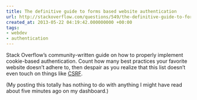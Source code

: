 ```yaml
---
title: The definitive guide to forms based website authentication
url: http://stackoverflow.com/questions/549/the-definitive-guide-to-forms-based-website-authentication/477578#477578
created_at: 2013-05-22 04:19:42.000000000 +00:00
tags:
- webdev
- authentication
---
```


Stack Overflow’s community-written guide on how to properly implement
cookie-based authentication. Count how many best practices your favorite
website doesn’t adhere to, then despair as you realize that this list
doesn’t even touch on things like
[CSRF](https://en.wikipedia.org/wiki/Cross-site_request_forgery).

(My posting this totally has nothing to do with anything I might have
read about five minutes ago on my dashboard.)
